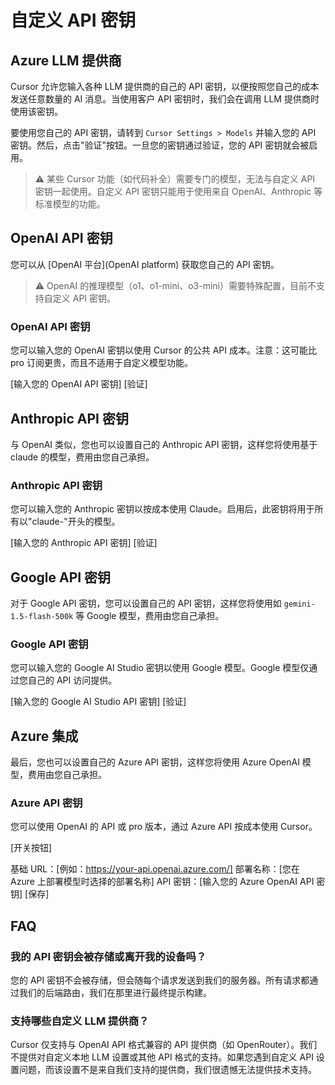 # 自定义 API 密钥

## Azure LLM 提供商

Cursor 允许您输入各种 LLM 提供商的自己的 API 密钥，以便按照您自己的成本发送任意数量的 AI 消息。当使用客户 API 密钥时，我们会在调用 LLM 提供商时使用该密钥。

要使用您自己的 API 密钥，请转到 `Cursor Settings > Models` 并输入您的 API 密钥。然后，点击"验证"按钮。一旦您的密钥通过验证，您的 API 密钥就会被启用。

> ⚠️ 某些 Cursor 功能（如代码补全）需要专门的模型，无法与自定义 API 密钥一起使用。自定义 API 密钥只能用于使用来自 OpenAI、Anthropic 等标准模型的功能。

## OpenAI API 密钥

您可以从 [OpenAI 平台](OpenAI platform) 获取您自己的 API 密钥。

> ⚠️ OpenAI 的推理模型（o1、o1-mini、o3-mini）需要特殊配置，目前不支持自定义 API 密钥。

### OpenAI API 密钥
您可以输入您的 OpenAI 密钥以使用 Cursor 的公共 API 成本。注意：这可能比 pro 订阅更贵，而且不适用于自定义模型功能。

[输入您的 OpenAI API 密钥] [验证]

## Anthropic API 密钥

与 OpenAI 类似，您也可以设置自己的 Anthropic API 密钥，这样您将使用基于 claude 的模型，费用由您自己承担。

### Anthropic API 密钥
您可以输入您的 Anthropic 密钥以按成本使用 Claude。启用后，此密钥将用于所有以"claude-"开头的模型。

[输入您的 Anthropic API 密钥] [验证]

## Google API 密钥

对于 Google API 密钥，您可以设置自己的 API 密钥，这样您将使用如 `gemini-1.5-flash-500k` 等 Google 模型，费用由您自己承担。

### Google API 密钥
您可以输入您的 Google AI Studio 密钥以使用 Google 模型。Google 模型仅通过您自己的 API 访问提供。

[输入您的 Google AI Studio API 密钥] [验证]

## Azure 集成

最后，您也可以设置自己的 Azure API 密钥，这样您将使用 Azure OpenAI 模型，费用由您自己承担。

### Azure API 密钥
您可以使用 OpenAI 的 API 或 pro 版本，通过 Azure API 按成本使用 Cursor。

[开关按钮]

基础 URL：[例如：https://your-api.openai.azure.com/]
部署名称：[您在 Azure 上部署模型时选择的部署名称]
API 密钥：[输入您的 Azure OpenAI API 密钥]
[保存]

## FAQ

### 我的 API 密钥会被存储或离开我的设备吗？

您的 API 密钥不会被存储，但会随每个请求发送到我们的服务器。所有请求都通过我们的后端路由，我们在那里进行最终提示构建。

### 支持哪些自定义 LLM 提供商？

Cursor 仅支持与 OpenAI API 格式兼容的 API 提供商（如 OpenRouter）。我们不提供对自定义本地 LLM 设置或其他 API 格式的支持。如果您遇到自定义 API 设置问题，而该设置不是来自我们支持的提供商，我们很遗憾无法提供技术支持。 